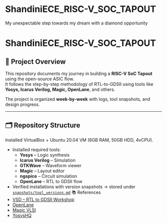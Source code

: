 # ShandiniECE_RISC-V_SOC_TAPOUT
My unexpectable step towards my dream with a diamond opportunity 
# ShandiniECE_RISC-V_SOC_TAPOUT

## 📌 Project Overview
This repository documents my journey in building a **RISC-V SoC Tapout** using the open-source ASIC flow.  
It follows the step-by-step methodology of RTL-to-GDSII using tools like **Yosys, Icarus Verilog, Magic, OpenLane**, and others.  

The project is organized **week-by-week** with logs, tool snapshots, and design progress.

---

## 🗂️ Repository Structure
 Installed VirtualBox + Ubuntu 20.04 VM (6GB RAM, 50GB HDD, 4vCPU).
- Installed required tools:
  - **Yosys** – Logic synthesis
  - **Icarus Verilog** – Simulation
  - **GTKWave** – Waveform viewer
  - **Magic** – Layout editor
  - **ngspice** – Circuit simulation
  - **OpenLane** – RTL to GDSII flow
- Verified installations with version snapshots → stored under [`snapshots/tool_versions.md`](snapshots/tool_versions.md)
📚 References
- [VSD – RTL to GDSII Workshop](https://www.vlsisystemdesign.com/rtl-to-gdsii/)
- [OpenLane](https://github.com/The-OpenROAD-Project/OpenLane)
- [Magic VLSI](http://opencircuitdesign.com/magic/)
- [YosysHQ](https://github.com/YosysHQ/yosys)
